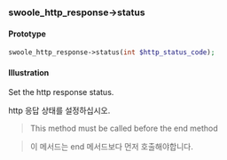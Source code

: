 

### swoole_http_response->status

#### Prototype

```php
swoole_http_response->status(int $http_status_code);
```

#### Illustration

Set the http response status.

http 응답 상태를 설정하십시오.

> This method must be called before the end method

>이 메서드는 end 메서드보다 먼저 호출해야합니다.